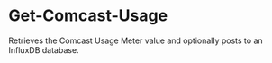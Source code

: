 # Get-Comcast-Usage
Retrieves the Comcast Usage Meter value and optionally posts to an InfluxDB database.

